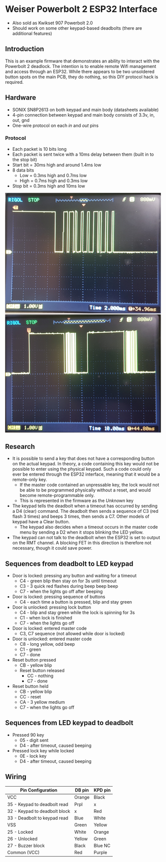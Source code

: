 # Weiser Powerbolt 2 ESP32 Interface #

* Also sold as Kwikset 907 Powerbolt 2.0
* Should work on some other keypad-based deadbolts (there are additional features)

## Introduction ##

This is an example firmware that demonstrates an ability to interact with the Powerbolt 2 deadlock.  The intention is to enable remote Wifi management and access through an ESP32.  While there appears to be two unsoldered button spots on the main PCB, they do nothing, so this DIY protocol hack is required.

## Hardware ##

* SONIX SN8P2613 on both keypad and main body (datasheets available)
* 4-pin connection between keypad and main body consists of 3.3v, in, out, gnd
* One-wire protocol on each *in* and *out* pins

### Protocol ###
* Each packet is 10 bits long
* Each packet is sent twice with a 10ms delay between them (built in to the stop bit)
* Start bit = 30ms high and around 1.4ms low
* 8 data bits
  * Low = 0.3ms high and 0.7ms low
  * High = 0.7ms high and 0.3ms low
* Stop bit = 0.3ms high and 10ms low

![Signal 1](docs/img/signal-1.jpg)
![Signal 2](docs/img/signal-2.jpg)

## Research ##

* It is possible to send a key that does not have a corresponding button on the actual keypad.  In theory, a code containing this key would not be possible to enter using the physical keypad.  Such a code could only ever be entered through the ESP32 interface, meaning that it would be a remote-only key.
    * If the master code contained an unpressable key, the lock would not be able to be programmed physically without a reset, and would become remote-programmable only.
    * This is represented in the firmware as the *Unknown* key
* The keypad tells the deadbolt when a timeout has occurred by sending a D4 (clear) command.  The deadbolt then sends a sequence of C3 (red flash 3 times) and beeps 3 times, then sends a C7.  Other models of keypad have a Clear button.
    * The keypad also decides when a timeout occurs in the master code menu by sending a D2 when it stops blinking the LED yellow.
* The keypad can not talk to the deadbolt when the ESP32 is set to output on the RMT channel.  A blocking FET in this direction is therefore not necessary, though it could save power.

## Sequences from deadbolt to LED keypad ##

* Door is locked: pressing any button and waiting for a timeout
    * C4 - green blip then stay on for 3s until timeout
    * C3 - 3 quick red flashes during beep beep beep
    * C7 - when the lights go off after beeping
* Door is locked: pressing sequence of buttons
    * C4 - each time a button is pressed, blip and stay green
* Door is unlocked: pressing lock button
    * C4 - blip and stay green while the lock is spinning for 3s
    * C1 - when lock is finished
    * C7 - when the lights go off
* Door is locked: entered master code
    * C3, C7 sequence (not allowed while door is locked)
* Door is unlocked: entered master code
     * C8 - long yellow, odd beep
     * C1 - green 
     * C7 - done
* Reset button pressed
    * CB - yellow blip
    * Reset button released
        * CC - nothing
        * C7 - done
* Reset button held
    * CB - yellow blip
    * CC - reset
    * CA - 3 yellow medium
    * C7 - when the lights go off


## Sequences from LED keypad to deadbolt ##

* Pressed 90 key
    * 05 - digit sent
    * D4 - after timeout, caused beeping
* Pressed lock key while locked
    * 0E - lock key
    * D4 - after timeout, caused beeping

## Wiring ##
| Pin Configuration              | DB pin | KPD pin |
|--------------------------------|--------|---------|
| VCC                            | Orange | Black   |
| 35 - Keypad to deadbolt read   | Prpl   | x       |
| 32 - Keypad to deadbolt block  | x      | Red     |
| 33 - Deadbolt to keypad read   | Blue   | White   |
| VSS                            | Green  | Yellow  |
| 25 - Locked                    | White  | Orange  |
| 26 - Unlocked                  | Yellow | Green   |
| 27 - Buzzer block              | Black  | Blue NC |
| Common (VCC)                   | Red    | Purple  |